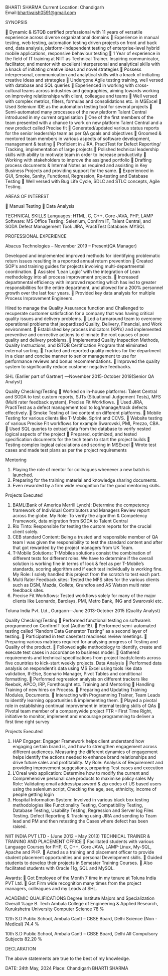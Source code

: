 
BHARTI SHARMA
Current Location: Chandigarh                         Email:bhartivaish0591@gmail.com

SYNOPSIS 

	Dynamic & ISTQB certified professional with 11 years of versatile experience across diverse organizational domains
	Experience in manual testing, web testing, automation testing driven projects on front and back end, data analysis, platform-independent testing of enterprise-level hybrid mobile applications, responsive behaviour testing
	1 Year of experience in the field of IT training at NIIT as Technical Trainer. Inspiring communicator, facilitator, and mentor with excellent interpersonal and analytical skills with a knack of initiating creative ideas and novel strategies
	Possess interpersonal, communication and analytical skills with a knack of initiating creative ideas and strategies
	Undergone Agile testing training, well versed with database and SQL queries
	Experienced in working with cross-cultural teams across industries and geographies, aiming towards working on improving relationships with client, colleague and teams
	Well versed with complex metrics, filters, formulas and consolidations etc. in MSExcel
	Used Selenium IDE as the automation testing tool for several projects
	Semi-automated many processes of the new platform Talent Central introduced in my current organisation
	One of the first members of the team presented with a chance to work on new platform Talent Central and a new product called Precise fit
	Generated/updated various status reports for the senior leadership team as per QA goals and objectives
	Groomed & mentored team members in various aspects of software development, management & testing
	Proficient in JIRA, PractiTest for Defect Reporting/ Tracking, implementation of large projects
	Polished technical leadership skills with ability to motivate team in order to increase productivity
	Working with stakeholders to improve the assigned portfolio
	Drafting process documents & Internal Notes as required and assisting in Key Business Projects and providing support for the same.
	Experienced in GUI, Smoke, Sanity, Functional, Regression, Re-testing and Database Testing
	Well versed with Bug Life Cycle, SDLC and STLC concepts, Agile Testing.

AREAS OF INTEREST
 
	Manual Testing
	Data Analysis

 
TECHNICAL SKILLS
Languages: HTML, C, C++, Core JAVA, PHP, LAMP
Software: MS Office
Testing: Selenium, Confirm IT, Talent Central, and SODA
Defect Management Tool: JIRA, PractiTest
Database: MYSQL

PROFESSIONAL EXPERIENCE

Abacus Technologies – November 2019 – Present(QA Manager)

Developed and implemented improved methods for identifying problematic return issues resulting in a reported annual return prevention
	Created SOP's and training guides for projects involving multi-departmental coordination.
	Assisted 'Lean Logic' with the integration of Lean methodology into all process improvement projects.
	Increased departmental efficiency with improved reporting which has led to greater responsibilities for the entire department, and allowed for a 200% personnel growth over the last four years.
	Provided key data analysis for multiple Process Improvement Engineers.

Hired to manage the Quality Assurance function and Challenged to recuperate customer satisfaction for a company that was having critical quality issues and delivery problems.
	Led a turnaround team to overcome operational problems that jeopardized Quality, Delivery, Financial, and Work environment.
	Established key process indicators (KPI’s) and implemented preventive and corrective actions to eliminate the root causes of poor quality and delivery problems.
	Implemented Quality Inspection Methods, Quality Instructions, and ISTQB Certification Program that eliminated external sorting.
	Tracked and reported quality metrics for the department in a clear and concise manner to senior management to use for performance reviews and bonus recommendations.
	Improved the quality system to significantly reduce customer negative feedbacks.

SHL (Earlier part of Gartner) ―November 2015-October 2019(Senior QA Analyst)

Quality Checking/Testing
	Worked on in-house platforms: Talent Central and SODA to test custom reports, SJTs (Situational Judgement Tests), MFS (Multi rater feedback system), Precise Fit Workflows.
	Used JIRA, PractiTest as a defect management tool to log/manage/track defects effectively.
	Smoke Testing of live content on different platforms.
	Mobile Testing for various clients like T-Mobile, Sprint and CCVS.
	Website testing of various Precise Fit workflows for example Swarovski, PMI, Prezzo, CBA.
	Used SQL queries to extract data from the database to verify nested logical aspects of the project
	Prepared, optimized, and tested specification documents for the tech team to start the project builds
	Testing complex logical calculations and scoring in MSExcel 
	Wrote test cases and made test plans as per the project requirements

Mentoring
1.	Playing the role of mentor for colleagues whenever a new batch is launched.
2.	Preparing for the training material and knowledge sharing documents.
3.	Even rewarded by a firm wide recognition for the good mentoring skills.
   
Projects Executed
1.	BAML(Bank of America Merrill Lynch): Determine the competency framework of Individual Contributors and Managers Review report across the globe.
My Role: To verify the algorithm & Competency Framework, data migration from SODA to Talent Central
2.	Rio Tinto: Responsible for testing the custom reports for the crucial client solely. 
3.	CEB standard Content: Being a trusted and responsible member of QA team I was given the responsibility to test the standard content and after that got rewarded by the project managers from UK Team. 
4.	T-Mobile Solutions: T-Mobiles solutions consist the combination of different tests for different roles. We have to determine if the overall solution is working fine in terms of look & feel as per T-Mobile’s standards, scoring algorithm and if each test individually is working fine. 
My Role: I solely handled this project from the scratch to test each part.
5.	Multi Rater Feedback sites: Tested the MFS sites for the various clients such as DSM, Mazda, Collete, Grundfos and AS Watson multi rater feedback sites.
6.	Precise Fit Workflows: Tested workflows solely for many of the major clients like Leonardo, Barclays, PMI, Metro Bank, ING and Swarovski etc.
   
Toluna India Pvt. Ltd., Gurgaon―June 2013-October 2015 (Quality Analyst)

Quality Checking/Testing
	Performed functional testing on software’s programmed on ConfirmIT tool (Author18).
	Performed semi–automated testing called “Random Data Generator Testing” as a second layer of testing. 
	Participated in test case/test readiness review meetings.
	Preparing various matrixes required for analysing progress of Testing and Quality of the product.
	Followed agile methodology to identify, create and execute test cases in accordance to business model.
	Gathered requirements and technical specifications from project leads/clients across five countries to kick-start weekly projects.
Data Analysis
	Performed data analysis on respondent’s data using MS Excel using tools like data validation, If-Else, Scenario Manager, Pivot Tables and conditional formatting.
	Performed regression analysis on different trackers like Reebok, APCO, IRP, Forethought etc.
Training and Mentoring
	Handling Training of new hires on Process.
	Preparing and Updating Training Modules, Documents.
	Interacting with Programming Trainer, Team Leads to identify learning opportunities & implementing them.
	Played a pivotal role in establishing continual improvement in internal testing skills of QAs
	Pivotal team member of a companywide project FTR – First Time Right, initiative to monitor, implement and encourage programming to deliver a first time right survey

Projects Executed
1.	HAP Engager: Engager Framework helps client understand how engaging certain brand is, and how to strengthen engagement across different audiences. Measuring the different dynamics of engagement helps identify the actions needed to enhance brand relationships and drive future sales and profitability.
My Role: Analysis of Requirement and providing improvement suggestions, preparing Test cases and execution
2.	L’Oreal web application: Determine how to modify the current and Comprehensive personal care products to maximise policy sales
My Role: Validating email address/password & zip codes of US based users using the selenium script, Checking the age, sex, ethnicity, income of people getting login
3.	Hospital Information System: Involved in various black box testing methodologies like Functionality Testing, Compatibility Testing, Database Testing, Usability Testing, Regression and Server log Files Testing. Defect Reporting & Tracking using JIRA and sending to Team lead and PM and then retesting the Cases where defect has been raised.

NIIT INDIA PVT LTD - (June 2012 – May 2013)
TECHNICAL TRAINER & TRAINING AND PLACEMENT OFFICE
	Facilitated students with various Language Courses for PHP, C, C++, Core JAVA, LAMP-Linux, My-SQL, Apache and PHP.
	Acted as a training and placement officer to provide student placement opportunities and personal Development skills.
	Guided students to develop their projects in Semester Training Courses.
	Also facilitated students with Oracle 11g, SQL and MySQL.

Awards: 
	Got Employee of the Month 7 time in my tenure at Toluna India PVT Ltd.
	Got Firm wide recognition many times from the project managers, colleagues and my Leads at SHL.

ACADEMIC QUALIFICATIONS
Degree 	Institute	Majors and Specialization	Overall %age
B. Tech	Ambala College of Engineering & Applied Research, Kurukshetra University	Computer Science	78 %

12th	S.D Public School, Ambala Cantt – CBSE Board, Delhi	Science (Non - Medical)	74.4 %

10th	S.D Public School, Ambala Cantt – CBSE Board, Delhi	All Compulsory Subjects	82.20 %


 
DECLARATION

The above statements are true to the best of my knowledge.


DATE: 24th May, 2024
Place: Chandigarh                                                                                                                         BHARTI SHARMA


